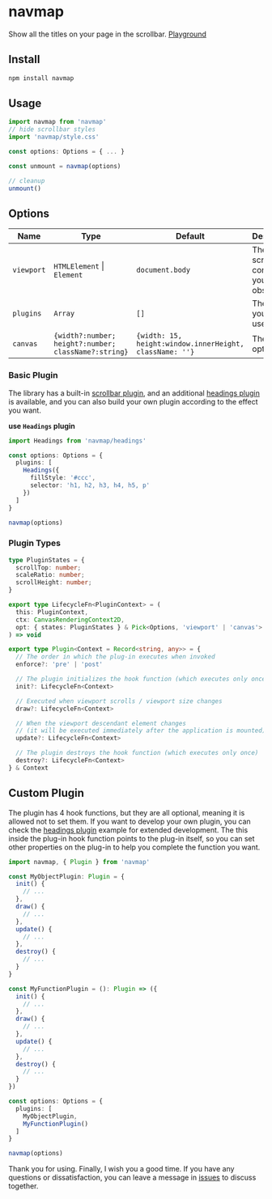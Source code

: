 # navmap

Show all the titles on your page in the scrollbar. [Playground](https://libondev.github.io/navmap)

## Install

```sh
npm install navmap
```

## Usage

```ts
import navmap from 'navmap'
// hide scrollbar styles
import 'navmap/style.css'

const options: Options = { ... }

const unmount = navmap(options)

// cleanup
unmount()
```

## Options
| Name | Type | Default | Description |
| --- | --- | --- | --- |
| `viewport` | `HTMLElement` \| `Element` | `document.body` | The scrolling container you want to observe. |
| `plugins` | `Array` | `[]` | The plugins you want to use. |
| `canvas` | `{width?:number; height?:number; className?:string}` | `{width: 15, height:window.innerHeight, className: ''}` | The canvas options. |

### Basic Plugin

The library has a built-in [scrollbar plugin](https://github.com/libondev/navmap/blob/main/src/plugins/scrollbar.ts), and an additional [headings plugin](https://github.com/libondev/navmap/blob/main/src/plugins/headings.ts) is available, and you can also build your own plugin according to the effect you want.

**use `Headings` plugin**
```ts
import Headings from 'navmap/headings'

const options: Options = {
  plugins: [
    Headings({
      fillStyle: '#ccc',
      selector: 'h1, h2, h3, h4, h5, p'
    })
  ]
}

navmap(options)
```

### Plugin Types
```ts
type PluginStates = {
  scrollTop: number;
  scaleRatio: number;
  scrollHeight: number;
}

export type LifecycleFn<PluginContext> = (
  this: PluginContext,
  ctx: CanvasRenderingContext2D,
  opt: { states: PluginStates } & Pick<Options, 'viewport' | 'canvas'>
) => void

export type Plugin<Context = Record<string, any>> = {
  // The order in which the plug-in executes when invoked
  enforce?: 'pre' | 'post'

  // The plugin initializes the hook function (which executes only once)
  init?: LifecycleFn<Context>

  // Executed when viewport scrolls / viewport size changes
  draw?: LifecycleFn<Context>

  // When the viewport descendant element changes
  // (it will be executed immediately after the application is mounted)
  update?: LifecycleFn<Context>

  // The plugin destroys the hook function (which executes only once)
  destroy?: LifecycleFn<Context>
} & Context
```

## Custom Plugin

The plugin has 4 hook functions, but they are all optional, meaning it is allowed not to set them. If you want to develop your own plugin, you can check the [headings plugin](https://github.com/libondev/navmap/blob/main/src/plugins/headings.ts) example for extended development. The this inside the plug-in hook function points to the plug-in itself, so you can set other properties on the plug-in to help you complete the function you want.

```ts
import navmap, { Plugin } from 'navmap'

const MyObjectPlugin: Plugin = {
  init() {
    // ...
  },
  draw() {
    // ...
  },
  update() {
    // ...
  },
  destroy() {
    // ...
  }
}

const MyFunctionPlugin = (): Plugin => ({
  init() {
    // ...
  },
  draw() {
    // ...
  },
  update() {
    // ...
  },
  destroy() {
    // ...
  }
})

const options: Options = {
  plugins: [
    MyObjectPlugin,
    MyFunctionPlugin()
  ]
}

navmap(options)
```

Thank you for using. Finally, I wish you a good time. If you have any questions or dissatisfaction, you can leave a message in [issues](https://github.com/libondev/navmap/issues) to discuss together.
